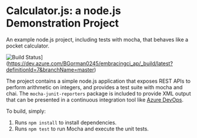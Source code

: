 Calculator.js: a node.js Demonstration Project
==============================================
An example node.js project, including tests with mocha, that behaves like
a pocket calculator.

![Build Status](https://dev.azure.com/BGorman0245/embracingci_ap/_apis/build/status/opsgilitybrian.calculator?branchName=master)](https://dev.azure.com/BGorman0245/embracingci_ap/_build/latest?definitionId=7&branchName=master)

The project contains a simple node.js application that exposes REST APIs
to perform arithmetic on integers, and provides a test suite with mocha
and chai.  The `mocha-junit-reporters` package is included to provide XML
output that can be presented in a continuous integration tool like
[Azure DevOps](https://azure.com/devops).

To build, simply:

1. Runs `npm install` to install dependencies.
2. Runs `npm test` to run Mocha and execute the unit tests.

